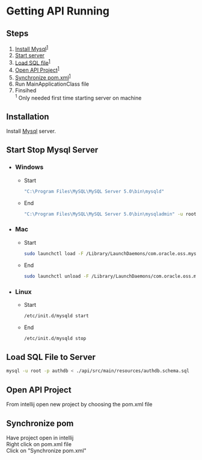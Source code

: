 # Getting API Running
## Steps
 1. [Install Mysql](#installation)<sup>[1](#myfootnote1)</sup>
 2. [Start server](#start-stop-mysql-server)
 3. [Load SQL file](#load-sql-file-to-server)<sup>[1](#myfootnote1)</sup>
 4. [Open API Project](#open-api-project)<sup>[1](#myfootnote1)</sup>
 5. [Synchronize pom.xml](#synchronize-pom)<sup>[1](#myfootnote1)</sup>
 6. Run MainApplicationClass file
 7. Finsihed
<br /><a name="myfootnote1"><sup>1<sup/></a> Only needed first time starting server on machine

## Installation

Install [Mysql](https://dev.mysql.com/downloads/mysql/) server.

## Start Stop Mysql Server
* ### Windows
  * Start
    ```bash
    "C:\Program Files\MySQL\MySQL Server 5.0\bin\mysqld"
    ```
  * End
    ```bash
    "C:\Program Files\MySQL\MySQL Server 5.0\bin\mysqladmin" -u root shutdown
    ```
* ### Mac
  * Start
    ```bash
    sudo launchctl load -F /Library/LaunchDaemons/com.oracle.oss.mysql.mysqld.plist
    ```
  * End
    ```bash
    sudo launchctl unload -F /Library/LaunchDaemons/com.oracle.oss.mysql.mysqld.plist
    ```
* ### Linux
  * Start
    ```bash
    /etc/init.d/mysqld start
    ```
  * End
    ```bash
    /etc/init.d/mysqld stop
    ```
## Load SQL File to Server
  ```bash
  mysql -u root -p authdb < ./api/src/main/resources/authdb.schema.sql
  ```
## Open API Project
 From intellij open new project by choosing the pom.xml file

## Synchronize pom
 Have project open in intellij<br />
 Right click on pom.xml file<br />
 Click on "Synchronize pom.xml"
